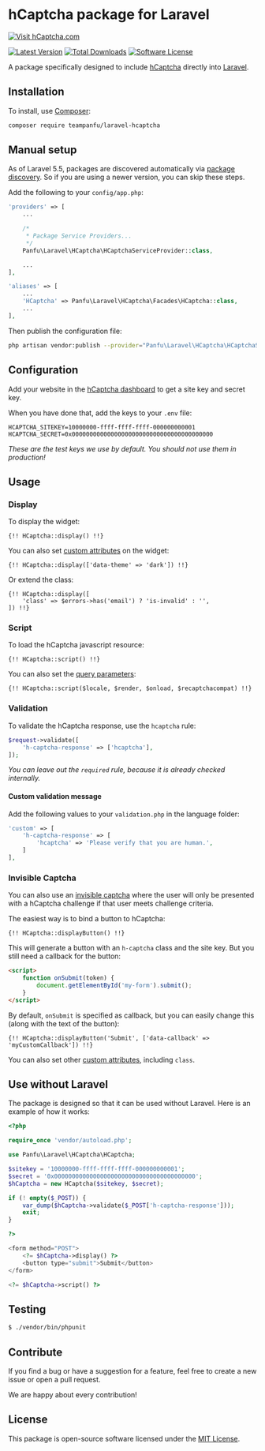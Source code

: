 # hCaptcha package for Laravel

[![Visit hCaptcha.com](https://user-images.githubusercontent.com/59781900/163660320-8209d05d-c7ed-40f3-831b-3dde16904014.png)](https://www.hcaptcha.com/)

[![Latest Version](https://img.shields.io/github/release/teampanfu/laravel-hcaptcha.svg?style=flat-square)](https://github.com/teampanfu/laravel-hcaptcha/releases)
[![Total Downloads](https://img.shields.io/packagist/dt/teampanfu/laravel-hcaptcha.svg?style=flat-square)](https://packagist.org/packages/teampanfu/laravel-hcaptcha)
[![Software License](https://img.shields.io/badge/license-MIT-brightgreen.svg?style=flat-square)](LICENSE.md)

A package specifically designed to include [hCaptcha](https://www.hcaptcha.com) directly into [Laravel](https://laravel.com).

## Installation

To install, use [Composer](https://getcomposer.org):

```sh
composer require teampanfu/laravel-hcaptcha
```

## Manual setup

As of Laravel 5.5, packages are discovered automatically via [package discovery](https://laravel.com/docs/9.x/packages#package-discovery). So if you are using a newer version, you can skip these steps.

Add the following to your `config/app.php`:

```php
'providers' => [
    ...

    /*
     * Package Service Providers...
     */
    Panfu\Laravel\HCaptcha\HCaptchaServiceProvider::class,

    ...
],

'aliases' => [
    ...
    'HCaptcha' => Panfu\Laravel\HCaptcha\Facades\HCaptcha::class,
    ...
],
```

Then publish the configuration file:

```sh
php artisan vendor:publish --provider="Panfu\Laravel\HCaptcha\HCaptchaServiceProvider"
```

## Configuration

Add your website in the [hCaptcha dashboard](https://dashboard.hcaptcha.com) to get a site key and secret key.

When you have done that, add the keys to your `.env` file:

```env
HCAPTCHA_SITEKEY=10000000-ffff-ffff-ffff-000000000001
HCAPTCHA_SECRET=0x0000000000000000000000000000000000000000
```

*These are the test keys we use by default. You should not use them in production!*

## Usage

### Display

To display the widget:

```blade
{!! HCaptcha::display() !!}
```

You can also set [custom attributes](https://docs.hcaptcha.com/configuration#hcaptcha-container-configuration) on the widget:

```blade
{!! HCaptcha::display(['data-theme' => 'dark']) !!}
```

Or extend the class:

```blade
{!! HCaptcha::display([
    'class' => $errors->has('email') ? 'is-invalid' : '',
]) !!}
```

### Script

To load the hCaptcha javascript resource:

```blade
{!! HCaptcha::script() !!}
```

You can also set the [query parameters](https://docs.hcaptcha.com/configuration):

```blade
{!! HCaptcha::script($locale, $render, $onload, $recaptchacompat) !!}
```

### Validation

To validate the hCaptcha response, use the `hcaptcha` rule:

```php
$request->validate([
    'h-captcha-response' => ['hcaptcha'],
]);
```

*You can leave out the `required` rule, because it is already checked internally.*

#### Custom validation message

Add the following values to your `validation.php` in the language folder:

```php
'custom' => [
    'h-captcha-response' => [
        'hcaptcha' => 'Please verify that you are human.',
    ]
],
```

### Invisible Captcha

You can also use an [invisible captcha](https://docs.hcaptcha.com/invisible) where the user will only be presented with a hCaptcha challenge if that user meets challenge criteria.

The easiest way is to bind a button to hCaptcha:

```blade
{!! HCaptcha::displayButton() !!}
```

This will generate a button with an `h-captcha` class and the site key. But you still need a callback for the button:

```html
<script>
    function onSubmit(token) {
        document.getElementById('my-form').submit();
    }
</script>
```

By default, `onSubmit` is specified as callback, but you can easily change this (along with the text of the button):

```blade
{!! HCaptcha::displayButton('Submit', ['data-callback' => 'myCustomCallback']) !!}
```

You can also set other [custom attributes](https://docs.hcaptcha.com/configuration#hcaptcha-container-configuration), including `class`.

## Use without Laravel

The package is designed so that it can be used without Laravel. Here is an example of how it works:

```php
<?php

require_once 'vendor/autoload.php';

use Panfu\Laravel\HCaptcha\HCaptcha;

$sitekey = '10000000-ffff-ffff-ffff-000000000001';
$secret = '0x0000000000000000000000000000000000000000';
$hCaptcha = new HCaptcha($sitekey, $secret);

if (! empty($_POST)) {
    var_dump($hCaptcha->validate($_POST['h-captcha-response']));
    exit;
}

?>

<form method="POST">
    <?= $hCaptcha->display() ?>
    <button type="submit">Submit</button>
</form>

<?= $hCaptcha->script() ?>
```

## Testing

```sh
$ ./vendor/bin/phpunit
```

## Contribute

If you find a bug or have a suggestion for a feature, feel free to create a new issue or open a pull request.

We are happy about every contribution!

## License

This package is open-source software licensed under the [MIT License](LICENSE).
